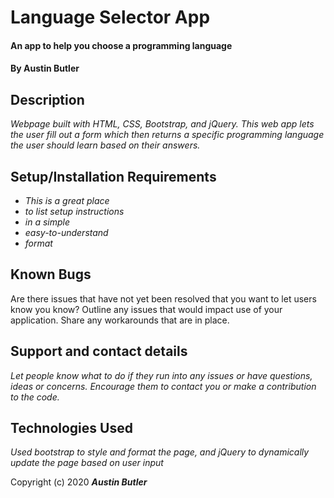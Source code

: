 # Language Selector App

#### An app to help you choose a programming language

#### By Austin Butler

## Description

_Webpage built with HTML, CSS, Bootstrap, and jQuery. This web app lets the user fill out a form which then returns a specific programming language the user should learn based on their answers._

## Setup/Installation Requirements

* _This is a great place_
* _to list setup instructions_
* _in a simple_
* _easy-to-understand_
* _format_

## Known Bugs

Are there issues that have not yet been resolved that you want to let users know you know?  Outline any issues that would impact use of your application.  Share any workarounds that are in place.

## Support and contact details

_Let people know what to do if they run into any issues or have questions, ideas or concerns.  Encourage them to contact you or make a contribution to the code._

## Technologies Used

_Used bootstrap to style and format the page, and jQuery to dynamically update the page based on user input_

Copyright (c) 2020 **_Austin Butler_**
